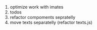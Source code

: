 1) optimize work with imates
2) todos
3) refactor compoments sepratelly
4) move texts separatelly (refactor texts.js)